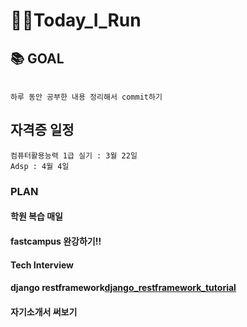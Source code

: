 # 🏃‍♂️Today_I_Run

## 📚 GOAL

```

하루 동안 공부한 내용 정리해서 commit하기

```
## 자격증 일정

```
컴퓨터활용능력 1급 실기 : 3월 22일
Adsp : 4월 4일
```

### PLAN

#### 학원 복습 매일

#### fastcampus 완강하기!!

#### Tech Interview

#### django restframework[django_restframework_tutorial](https://www.django-rest-framework.org/)

#### 자기소개서 써보기